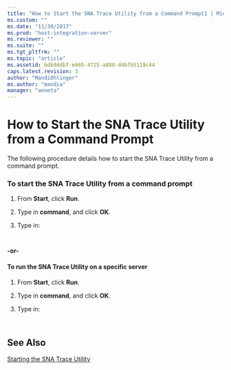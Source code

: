 ```yaml
---
title: "How to Start the SNA Trace Utility from a Command Prompt1 | Microsoft Docs"
ms.custom: ""
ms.date: "11/30/2017"
ms.prod: "host-integration-server"
ms.reviewer: ""
ms.suite: ""
ms.tgt_pltfrm: ""
ms.topic: "article"
ms.assetid: bdb94dbf-e665-4725-a888-d4bfb5119c44
caps.latest.revision: 3
author: "MandiOhlinger"
ms.author: "mandia"
manager: "anneta"
---
```

# How to Start the SNA Trace Utility from a Command Prompt
The following procedure details how to start the SNA Trace Utility from a command prompt.  
  
### To start the SNA Trace Utility from a command prompt  
  
1.  From **Start**, click **Run**.  
  
2.  Type in **command**, and click **OK**.  
  
3.  Type in:  
  
    ```  
  
    ```  
  
 **-or-**  
  
#### To run the SNA Trace Utility on a specific server  
  
1.  From **Start**, click **Run**.  
  
2.  Type in **command**, and click **OK**.  
  
3.  Type in:  
  
    ```  
  
    ```  
  
## See Also  
 [Starting the SNA Trace Utility](../core/starting-the-sna-trace-utility1.md)